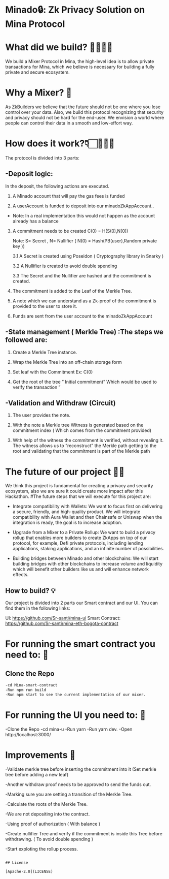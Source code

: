 # Minado🔒: Zk Privacy Solution on Mina Protocol

# What did we build? 👷🏻‍♀️🚀

We build a Mixer Protocol in Mina, the high-level idea is to allow private transactions for Mina, which we believe is necessary for building a fully private and secure ecosystem.

# Why a Mixer? 🤔

As ZkBuilders we believe that the future should not be one where you lose control over your data. Also, we build this protocol recognizing that security and privacy should not be hard for the end-user.
We envision a world where people can control their data in a smooth and low-effort way.

# How does it work?👇🏻🧑🏻‍💻

The protocol is divided into 3 parts:

## -Deposit logic:

In the deposit, the following actions are executed.

1. A Minado account that will pay the gas fees is funded

2. A userAccount is funded to deposit into our minadoZkAppAccount..

- Note: In a real implementation this would not happen as the account already has a balance

3. A commitment needs to be created C(0) = H(S(0),N(0))

   Note: S= Secret , N= Nullifier ( N(0) = Hash(PB(user),Random private key ))

   3.1 A Secret is created using Poseidon ( Cryptography library in Snarky )

   3.2 A Nullifier is created to avoid double spending

   3.3 The Secret and the Nullifier are hashed and the commitment is created.

4. The commitment is added to the Leaf of the Merkle Tree.

5. A note which we can understand as a Zk-proof of the commitment is provided to the user to store it.

6. Funds are sent from the user account to the minadoZkAppAccount

## -State management ( Merkle Tree) :The steps we followed are:

1. Create a Merkle Tree instance.

2. Wrap the Merkle Tree into an off-chain storage form

3. Set leaf with the Commitment Ex: C(0)

4. Get the root of the tree ” Initial commitment” Which would be used to
   verify the transaction ”

## -Validation and Withdraw (Circuit)

1. The user provides the note.

2. With the note a Merkle tree Witness is generated based on the commitment index ( Which comes from the commitment provided)

3. With help of the witness the commitment is verified, without revealing it. The witness allows us to “reconstruct” the Merkle path getting to the root and validating that the commitment is part of the Merkle path

# The future of our project 🔮🚀

We think this project is fundamental for creating a privacy and security ecosystem, also we are sure it could create more impact after this Hackathon.
#The future steps that we will execute for this project are:

- Integrate compatibility with Wallets: We want to focus first on delivering a secure, friendly, and high-quality product. We will integrate compatibility with Aura Wallet and then Chainsafe or Uniswap when the integration is ready, the goal is to increase adoption.

- Upgrade from a Mixer to a Private Rollup: We want to build a privacy rollup that enables more builders to create ZkApps on top of our protocol, for example, Defi private protocols, including lending applications, staking applications, and an infinite number of possibilities.

- Building bridges between Minado and other blockchains: We will start building bridges with other blockchains to increase volume and liquidity which will benefit other builders like us and will enhance network effects.

## How to build? 💡

Our project is divided into 2 parts our Smart contract and our UI. You can find them in the following links:

UI: https://github.com/Sr-santi/mina-ui
Smart Contract: https://github.com/Sr-santi/mina-eth-bogota-contract

# For running the smart contract you need to: 🏃

## Clone the Repo

```sh
-cd Mina-smart-contract
-Run npm run build
-Run npm start to see the current implementation of our mixer.
```

# For running the UI you need to: 🏃

-Clone the Repo
-cd mina-u
-Run yarn
-Run yarn dev.
-Open http://localhost:3000/

# Improvements 🔧

-Validate merkle tree before inserting the commitment into it (Set merkle tree before adding a new leaf)

-Another withdraw proof needs to be approved to send the funds out.

-Marking sure you are setting a transition of the Merkle Tree.

-Calculate the roots of the Merkle Tree.

-We are not depositing into the contract.

-Using proof of authorization ( With balance )

-Create nullifier Tree and verify if the commitment is inside this Tree before withdrawing. ( To avoid double spending )

-Start exploting the rollup process.

```

## License

[Apache-2.0](LICENSE)
```
